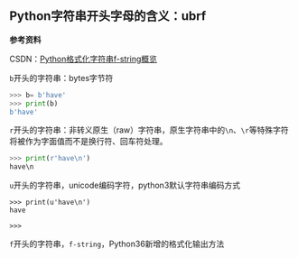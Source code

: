 ## Python字符串开头字母的含义：ubrf

**参考资料**

CSDN：[Python格式化字符串f-string概览](https://blog.csdn.net/sunxb10/article/details/81036693)

`b`开头的字符串：bytes字节符

```python
>>> b= b'have'
>>> print(b)
b'have'
```

`r`开头的字符串：非转义原生（raw）字符串，原生字符串中的`\n`、`\r`等特殊字符将被作为字面值而不是换行符、回车符处理。

```python
>>> print(r'have\n')
have\n
```

`u`开头的字符串，unicode编码字符，python3默认字符串编码方式

```
>>> print(u'have\n')
have
 
>>>
```

`f`开头的字符串，`f-string`，Python36新增的格式化输出方法